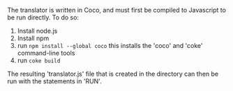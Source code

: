 The translator is written in Coco, and must first be compiled to
Javascript to be run directly. To do so:

1. Install node.js
2. Install npm
3. run `npm install --global coco`
   this installs the 'coco' and 'coke' command-line tools
4. run `coke build`

The resulting 'translator.js' file that is created in the directory
can then be run with the statements in 'RUN'.
